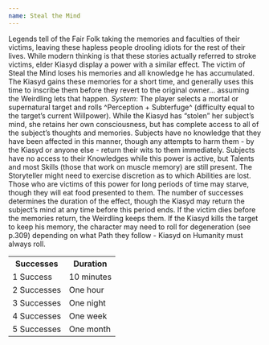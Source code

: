 ```yaml
---
name: Steal the Mind
---
```


Legends tell of the Fair Folk taking the memories and faculties of their victims, leaving these hapless people drooling idiots for the rest of their lives. While modern thinking is that these stories actually referred to stroke victims, elder Kiasyd display a power with a similar effect. The victim of Steal the Mind loses his memories and all knowledge he has accumulated. The Kiasyd gains these memories for a short time, and generally uses this time to inscribe them before they revert to the original owner... assuming the Weirdling lets that happen.
_System_: The player selects a mortal or supernatural target and rolls ^Perception + Subterfuge^ (difficulty equal to the target’s current Willpower). While the Kiasyd has “stolen” her subject’s mind, she retains her own consciousness, but has complete access to all of the subject’s thoughts and memories. Subjects have no knowledge that they have been affected in this manner, though any attempts to harm them - by the Kiasyd or anyone else - return their wits to them immediately. Subjects have no access to their Knowledges while this power is active, but Talents and most Skills (those that work on muscle memory) are still present. The Storyteller might need to exercise discretion as to which Abilities are lost. Those who are victims of this power for long periods of time may starve, though they will eat food presented to them. The number of successes determines the duration of the effect, though the Kiasyd may return the subject’s mind at any time before this period ends. If the victim dies before the memories return, the Weirdling keeps them. If the Kiasyd kills the target to keep his memory, the character may need to roll for degeneration (see p.309) depending on what Path they follow - Kiasyd on Humanity must always roll.
<table><tr><th>Successes</th><th>Duration</th></tr><tr><td>1 Success</td><td>10 minutes</td></tr><tr><td>2 Successes</td><td>One hour</td></tr><tr><td>3 Successes</td><td>One night</td></tr><tr><td>4 Successes</td><td>One week</td></tr><tr><td>5 Successes</td><td>One month</td></tr></table>